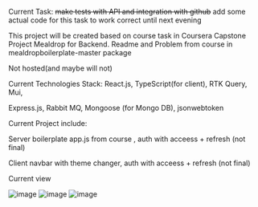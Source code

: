 Current Task: 
 ~~make tests with API and integration with github~~ add some actual code for this task to work correct until next evening 


This project will be created based on course task in Coursera Capstone Project Mealdrop for Backend. Readme and Problem from course in mealdropboilerplate-master package

Not hosted(and maybe will not)



Current Technologies Stack: 
React.js, TypeScript(for client), RTK Query, Mui,

Express.js, Rabbit MQ, Mongoose (for Mongo DB), jsonwebtoken

Current Project include:

Server
    boilerplate app.js from course , auth with acceess + refresh (not final)

Client
     navbar with theme changer, auth with acceess + refresh (not final)
    
Current view

![image](https://user-images.githubusercontent.com/45923857/179207959-90720472-a204-4225-aad6-6cbdbb9f540d.png)
![image](https://user-images.githubusercontent.com/45923857/179207920-e73fea41-720a-47b3-9da8-479561a620e6.png)
![image](https://user-images.githubusercontent.com/45923857/179208064-9f543ee6-4d0c-48ac-a5dd-1675d68c8ea2.png)



